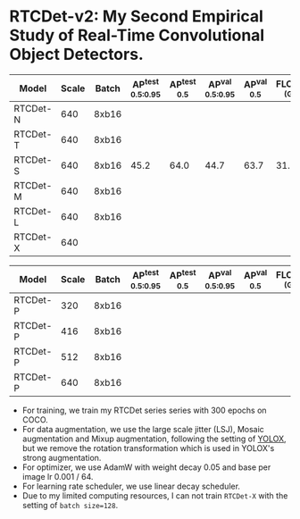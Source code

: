 # RTCDet-v2: My Second Empirical Study of Real-Time Convolutional Object Detectors.

|   Model  | Scale | Batch | AP<sup>test<br>0.5:0.95 | AP<sup>test<br>0.5 | AP<sup>val<br>0.5:0.95 | AP<sup>val<br>0.5 | FLOPs<br><sup>(G) | Params<br><sup>(M) | Weight |
|----------|-------|-------|-------------------------|--------------------|------------------------|-------------------|-------------------|--------------------|--------|
| RTCDet-N |  640  | 8xb16 |                         |                    |                        |                   |                   |                    |  |
| RTCDet-T |  640  | 8xb16 |                         |                    |                        |                   |                   |                    |  |
| RTCDet-S |  640  | 8xb16 |          45.2           |        64.0        |          44.7          |       63.7        |       31.5        |       8.4          | [ckpt](https://github.com/yjh0410/PyTorch_YOLO_Tutorial/releases/download/yolo_tutorial_ckpt/rtcdet_s_coco.pth) |
| RTCDet-M |  640  | 8xb16 |                         |                    |                        |                   |                   |                    |  |
| RTCDet-L |  640  | 8xb16 |                         |                    |                        |                   |                   |                    |  |
| RTCDet-X |  640  |       |                         |                    |                        |                   |                   |                    |  |

|   Model  | Scale | Batch | AP<sup>test<br>0.5:0.95 | AP<sup>test<br>0.5 | AP<sup>val<br>0.5:0.95 | AP<sup>val<br>0.5 | FLOPs<br><sup>(G) | Params<br><sup>(M) | Weight |
|----------|-------|-------|-------------------------|--------------------|------------------------|-------------------|-------------------|--------------------|--------|
| RTCDet-P |  320  | 8xb16 |                         |                    |                        |                   |                   |                    |  |
| RTCDet-P |  416  | 8xb16 |                         |                    |                        |                   |                   |                    |  |
| RTCDet-P |  512  | 8xb16 |                         |                    |                        |                   |                   |                    |  |
| RTCDet-P |  640  | 8xb16 |                         |                    |                        |                   |                   |                    |  |

- For training, we train my RTCDet series series with 300 epochs on COCO.
- For data augmentation, we use the large scale jitter (LSJ), Mosaic augmentation and Mixup augmentation, following the setting of [YOLOX](https://github.com/ultralytics/yolov5), but we remove the rotation transformation which is used in YOLOX's strong augmentation.
- For optimizer, we use AdamW with weight decay 0.05 and base per image lr 0.001 / 64.
- For learning rate scheduler, we use linear decay scheduler.
- Due to my limited computing resources, I can not train `RTCDet-X` with the setting of `batch size=128`.
